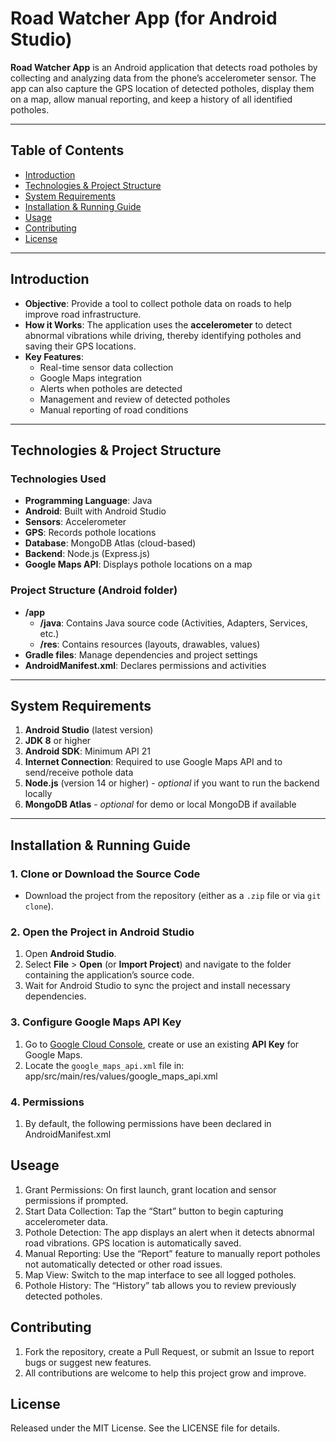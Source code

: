 # Road Watcher App (for Android Studio)

**Road Watcher App** is an Android application that detects road potholes by collecting and analyzing data from the phone’s accelerometer sensor. The app can also capture the GPS location of detected potholes, display them on a map, allow manual reporting, and keep a history of all identified potholes.

---

## Table of Contents
- [Introduction](#introduction)
- [Technologies & Project Structure](#technologies--project-structure)
- [System Requirements](#system-requirements)
- [Installation & Running Guide](#installation--running-guide)
- [Usage](#usage)
- [Contributing](#contributing)
- [License](#license)

---

## Introduction
- **Objective**: Provide a tool to collect pothole data on roads to help improve road infrastructure.
- **How it Works**: The application uses the **accelerometer** to detect abnormal vibrations while driving, thereby identifying potholes and saving their GPS locations.
- **Key Features**:
  - Real-time sensor data collection
  - Google Maps integration
  - Alerts when potholes are detected
  - Management and review of detected potholes
  - Manual reporting of road conditions

---

## Technologies & Project Structure
### Technologies Used
- **Programming Language**: Java
- **Android**: Built with Android Studio
- **Sensors**: Accelerometer
- **GPS**: Records pothole locations
- **Database**: MongoDB Atlas (cloud-based)
- **Backend**: Node.js (Express.js)
- **Google Maps API**: Displays pothole locations on a map

### Project Structure (Android folder)
- **/app**  
  - **/java**: Contains Java source code (Activities, Adapters, Services, etc.)  
  - **/res**: Contains resources (layouts, drawables, values)  
- **Gradle files**: Manage dependencies and project settings
- **AndroidManifest.xml**: Declares permissions and activities

---

## System Requirements
1. **Android Studio** (latest version)
2. **JDK 8** or higher
3. **Android SDK**: Minimum API 21
4. **Internet Connection**: Required to use Google Maps API and to send/receive pothole data
5. **Node.js** (version 14 or higher) - *optional* if you want to run the backend locally
6. **MongoDB Atlas** - *optional* for demo or local MongoDB if available

---

## Installation & Running Guide

### 1. Clone or Download the Source Code
- Download the project from the repository (either as a `.zip` file or via `git clone`).

### 2. Open the Project in Android Studio
1. Open **Android Studio**.
2. Select **File** > **Open** (or **Import Project**) and navigate to the folder containing the application’s source code.
3. Wait for Android Studio to sync the project and install necessary dependencies.

### 3. Configure Google Maps API Key
1. Go to [Google Cloud Console](https://console.cloud.google.com/), create or use an existing **API Key** for Google Maps.
2. Locate the `google_maps_api.xml` file in: app/src/main/res/values/google_maps_api.xml


### 4. Permissions

1. By default, the following permissions have been declared in AndroidManifest.xml
     <uses-permission android:name="android.permission.ACCESS_FINE_LOCATION" />
    <uses-permission android:name="android.permission.ACCESS_COARSE_LOCATION" />
   <uses-permission android:name="android.permission.INTERNET" />
  <uses-permission android:name="android.permission.ACCESS_NETWORK_STATE" />

## Useage
1. Grant Permissions: On first launch, grant location and sensor permissions if prompted.
2. Start Data Collection: Tap the “Start” button to begin capturing accelerometer data.
3. Pothole Detection: The app displays an alert when it detects abnormal road vibrations. GPS location is automatically saved.
4. Manual Reporting: Use the “Report” feature to manually report potholes not automatically detected or other road issues.
5. Map View: Switch to the map interface to see all logged potholes.
6. Pothole History: The “History” tab allows you to review previously detected potholes.

## Contributing
1. Fork the repository, create a Pull Request, or submit an Issue to report bugs or suggest new features.
2. All contributions are welcome to help this project grow and improve.

## License
Released under the MIT License. See the LICENSE file for details.





